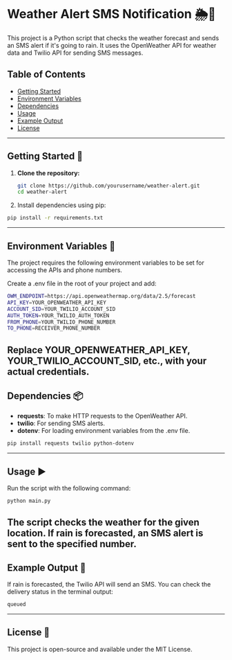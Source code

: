 # Weather Alert SMS Notification 🌦️📲

This project is a Python script that checks the weather forecast and sends an SMS alert if it's going to rain. It uses the OpenWeather API for weather data and Twilio API for sending SMS messages.

## Table of Contents
- [Getting Started](#getting-started)
- [Environment Variables](#environment-variables)
- [Dependencies](#dependencies)
- [Usage](#usage)
- [Example Output](#example-output)
- [License](#license)

---

## Getting Started 🚀

1. **Clone the repository:**
   ```bash
   git clone https://github.com/yourusername/weather-alert.git
   cd weather-alert
    ```
2. Install dependencies using pip:
```bash
pip install -r requirements.txt
```
---
## Environment Variables 🔐
The project requires the following environment variables to be set for accessing the APIs and phone numbers.

Create a .env file in the root of your project and add:
```bash
OWM_ENDPOINT=https://api.openweathermap.org/data/2.5/forecast
API_KEY=YOUR_OPENWEATHER_API_KEY
ACCOUNT_SID=YOUR_TWILIO_ACCOUNT_SID
AUTH_TOKEN=YOUR_TWILIO_AUTH_TOKEN
FROM_PHONE=YOUR_TWILIO_PHONE_NUMBER
TO_PHONE=RECEIVER_PHONE_NUMBER
```
Replace YOUR_OPENWEATHER_API_KEY, YOUR_TWILIO_ACCOUNT_SID, etc., with your actual credentials.
---
## Dependencies 📦
- **requests**: To make HTTP requests to the OpenWeather API.
- **twilio**: For sending SMS alerts.
- **dotenv**: For loading environment variables from the .env file.
```bash
pip install requests twilio python-dotenv
```
---
## Usage ▶️
Run the script with the following command:
```bash
python main.py
```
The script checks the weather for the given location. If rain is forecasted, an SMS alert is sent to the specified number.
---
## Example Output 📝
If rain is forecasted, the Twilio API will send an SMS. You can check the delivery status in the terminal output:
```bash
queued
```
---
## License 📄
This project is open-source and available under the MIT License.
